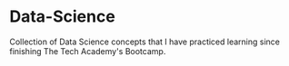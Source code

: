 # Data-Science
Collection of Data Science concepts that I have practiced learning since finishing The Tech Academy's Bootcamp.
